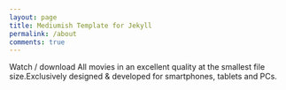 ```yaml
---
layout: page
title: Mediumish Template for Jekyll
permalink: /about
comments: true
---
```


Watch / download All movies in an excellent quality at the smallest file size.Exclusively designed & developed for smartphones, tablets and PCs.
